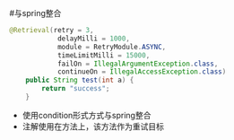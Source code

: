 #与spring整合

``` java
@Retrieval(retry = 3,
            delayMilli = 1000,
            module = RetryModule.ASYNC,
            timeLimitMilli = 15000,
            failOn = IllegalArgumentException.class,
            continueOn = IllegalAccessException.class)
    public String test(int a) {
        return "success";
    }
```

- 使用condition形式方式与spring整合
- 注解使用在方法上，该方法作为重试目标

